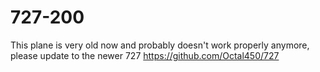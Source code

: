 # 727-200
This plane is very old now and probably doesn't work properly anymore, please update to the newer 727
https://github.com/Octal450/727
